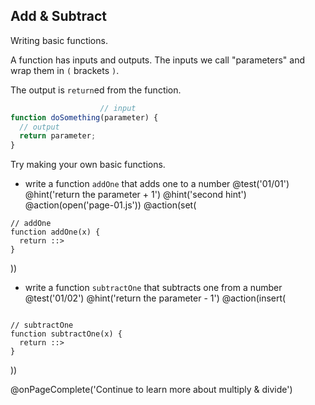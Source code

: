 ## Add & Subtract
Writing basic functions.

A function has inputs and outputs. The inputs we call "parameters" and wrap them in `(` brackets `)`.

The output is `return`ed from the function.

```js
                    // input
function doSomething(parameter) {
  // output
  return parameter;
}
```

Try making your own basic functions.

+ write a function `addOne` that adds one to a number
@test('01/01')
@hint('return the parameter + 1')
@hint('second hint')
@action(open('page-01.js'))
@action(set(
```
// addOne
function addOne(x) {
  return ::>
}
```  
))

+ write a function `subtractOne` that subtracts one from a number
@test('01/02')
@hint('return the parameter - 1')
@action(insert(
```

// subtractOne
function subtractOne(x) {
  return ::>
}
```  
))

@onPageComplete('Continue to learn more about multiply & divide')
